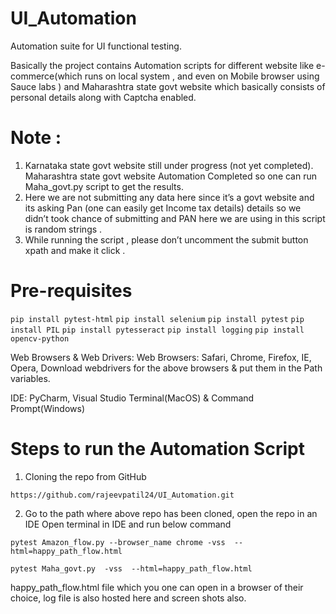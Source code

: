 # UI_Automation

Automation suite for UI functional testing.

Basically the project contains Automation scripts for different website like  e-commerce(which runs on local system , and even on Mobile browser using Sauce labs ) and Maharashtra state govt website which basically consists of personal details along with Captcha enabled.

# Note :
1.	Karnataka state govt website still under progress (not yet completed).
Maharashtra   state govt website Automation Completed so one can run Maha_govt.py script to get the results.
2.	Here we are not submitting any data here since it’s a govt website and its asking Pan (one can easily get Income tax details) details so we didn’t took chance of submitting and PAN here we are using in this script is random strings .
3.	While running the script , please don’t uncomment the submit button xpath and make it click .


# Pre-requisites 
  ```pip install pytest-html```
  ```pip install selenium```
  ```pip install pytest```
  ```pip install PIL```
  ```pip install pytesseract```
  ```pip install logging```
  ```pip install opencv-python```
     
 Web Browsers & Web Drivers: Web Browsers: Safari, Chrome, Firefox, IE, Opera, Download webdrivers for the above browsers & put them in the Path variables.

 IDE: PyCharm, Visual Studio Terminal(MacOS) & Command Prompt(Windows)

# Steps to run the Automation Script
1. Cloning the repo from GitHub
  ```
  https://github.com/rajeevpatil24/UI_Automation.git
  ```
2. Go to the path where above repo has been cloned, open the repo in an IDE Open terminal in IDE and run below command

  ```
  pytest Amazon_flow.py --browser_name chrome -vss  --html=happy_path_flow.html
  ```
  ```
  pytest Maha_govt.py  -vss  --html=happy_path_flow.html
  ```
  
happy_path_flow.html file which you one can open in a browser of their choice, log file is also hosted here and screen shots also.
